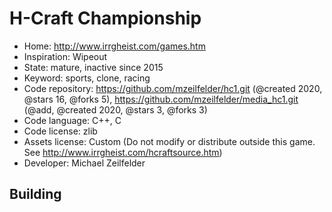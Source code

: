 # H-Craft Championship

- Home: http://www.irrgheist.com/games.htm
- Inspiration: Wipeout
- State: mature, inactive since 2015
- Keyword: sports, clone, racing
- Code repository: https://github.com/mzeilfelder/hc1.git (@created 2020, @stars 16, @forks 5), https://github.com/mzeilfelder/media_hc1.git (@add, @created 2020, @stars 3, @forks 3)
- Code language: C++, C
- Code license: zlib
- Assets license: Custom (Do not modify or distribute outside this game. See http://www.irrgheist.com/hcraftsource.htm)
- Developer: Michael Zeilfelder

## Building
